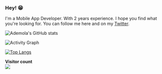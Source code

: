 ### Hey! 😁
I'm a Mobile App Developer.
With 2 years experience. I hope you find what you're looking for.
You can follow me here and on my [Twitter](https://twitter.com/demmss_).

![Ademola's GitHub stats](https://github-readme-stats.vercel.app/api?username=demolaf&theme=gotham&show_icons=true&include_all_commits=true&hide_border=true&bg_color=0d1117&title_color=38d252&icon_color=1f6fea&text_color=fefefe&count_private=true)

![Activity Graph](https://activity-graph.herokuapp.com/graph?username=demolaf&theme=github&hide_border=true&bg_color=0d1117&area_color=1f6fea&line=38d252&point=1f6fea&color=fefefe)

[![Top Langs](https://github-readme-stats.vercel.app/api/top-langs/?username=demolaf&theme=gotham&show_icons=true&include_all_commits=true&hide_border=true&bg_color=0d1117&title_color=38d252&icon_color=1f6fea&text_color=fefefe)](https://github.com/demolaf?tab=repositories)

<p align="left">
<b>Visitor count</b>
<br><img src="https://profile-counter.glitch.me/demolaf/count.svg" />
</p>

<!--
**demolaf/demolaf** is a ✨ _special_ ✨ repository because its `README.md` (this file) appears on your GitHub profile.

Here are some ideas to get you started:

- 🔭 I’m currently working on ...
- 🌱 I’m currently learning ...
- 👯 I’m looking to collaborate on ...
- 🤔 I’m looking for help with ...
- 💬 Ask me about ...
- 📫 How to reach me: ...
- 😄 Pronouns: ...
- ⚡ Fun fact: ...
-->
